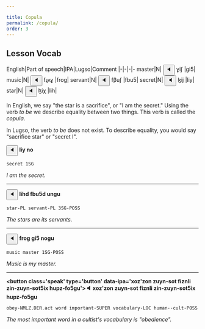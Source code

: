 ```yaml
---

title: Copula
permalink: /copula/
order: 3
---
```


## Lesson Vocab

English|Part of speech|IPA|Lugso|Comment
|-|-|-|-
master|N|<span class='spoken '> <button class='speak' type='button' data-ipa='ɣiʃ'>🔈</button> <span class='ipa'>ɣiʃ</span> </span>|gi5|
music|N|<span class='spoken '> <button class='speak' type='button' data-ipa='fɻʌɣ'>🔈</button> <span class='ipa'>fɻʌɣ</span> </span>|frog|
servant|N|<span class='spoken '> <button class='speak' type='button' data-ipa='fβuʃ'>🔈</button> <span class='ipa'>fβuʃ</span> </span>|fbu5|
secret|N|<span class='spoken '> <button class='speak' type='button' data-ipa='ɮij'>🔈</button> <span class='ipa'>ɮij</span> </span>|liy|
star|N|<span class='spoken '> <button class='speak' type='button' data-ipa='ɮiχ'>🔈</button> <span class='ipa'>ɮiχ</span> </span>|lih|

In English, we say "the star is a sacrifice", or "I am the secret." Using the verb _to be_ we describe equality between two things. This verb is called the _copula_.

In Lugso, the verb _to be_ does not exist. To describe equality, you would say "sacrifice star" or "secret I".

**<span class='spoken btnOnly'> <button class='speak' type='button' data-ipa='liy no'>🔈</button>  </span> liy no**

`secret 1SG`

_I am the secret._

---

**<span class='spoken btnOnly'> <button class='speak' type='button' data-ipa='lihd fbu5d ungu'>🔈</button>  </span> lihd fbu5d ungu**

`star-PL servant-PL 3SG-POSS`

_The stars are its servants._

---

**<span class='spoken btnOnly'> <button class='speak' type='button' data-ipa='frog gi5 nogu'>🔈</button>  </span> frog gi5 nogu**

`music master 1SG-POSS`

_Music is my master._

---

**<span class='spoken btnOnly'> <button class='speak' type='button' data-ipa='xoz'zon zuyn-sot fiznli zin-zuyn-sot5ix hupz-fo5gu'>🔈</button>  </span> xoz'zon zuyn-sot fiznli zin-zuyn-sot5ix hupz-fo5gu**

`obey-NMLZ.DER.act word important-SUPER vocabulary-LOC human--cult-POSS`

_The most important word in a cultist's vocabulary is "obedience"._